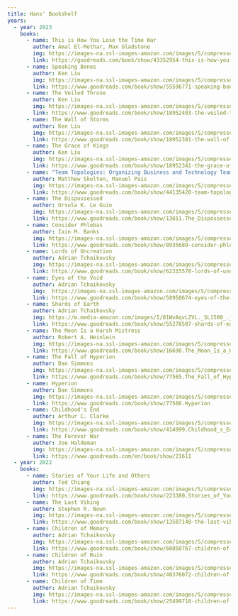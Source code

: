 ```yaml
---
title: Hans' Bookshelf
years:
  - year: 2023
    books:
      - name: This is How You Lose the Time War
        author: Amal El-Mothar, Max Gladstone
        img: https://images-na.ssl-images-amazon.com/images/S/compressed.photo.goodreads.com/books/1653185078i/43352954.jpg
        link: https://goodreads.com/book/show/43352954-this-is-how-you-lose-the-time-war
      - name: Speaking Bones
        author: Ken Liu
        img: https://images-na.ssl-images-amazon.com/images/S/compressed.photo.goodreads.com/books/1636784734i/55596771.jpg
        link: https://www.goodreads.com/book/show/55596771-speaking-bones
      - name: The Veiled Throne
        author: Ken Liu
        img: https://images-na.ssl-images-amazon.com/images/S/compressed.photo.goodreads.com/books/1617258542i/18952403.jpg
        link: https://www.goodreads.com/book/show/18952403-the-veiled-throne
      - name: The Wall of Storms
        author: Ken Liu
        img: https://images-na.ssl-images-amazon.com/images/S/compressed.photo.goodreads.com/books/1455985460i/18952381.jpg
        link: https://www.goodreads.com/book/show/18952381-the-wall-of-storms
      - name: The Grace of Kings
        author: Ken Liu
        img: https://images-na.ssl-images-amazon.com/images/S/compressed.photo.goodreads.com/books/1403024981i/18952341.jpg
        link: https://www.goodreads.com/book/show/18952341-the-grace-of-kings
      - name: "Team Topologies: Organizing Business and Technology Teams for Fast Flow"
        author: Matthew Skelton, Manuel Pais
        img: https://images-na.ssl-images-amazon.com/images/S/compressed.photo.goodreads.com/books/1563409554i/44135420.jpg
        link: https://www.goodreads.com/book/show/44135420-team-topologies
      - name: The Dispossessed
        author: Ursula K. Le Guin
        img: https://images-na.ssl-images-amazon.com/images/S/compressed.photo.goodreads.com/books/1353467455i/13651.jpg
        link: https://www.goodreads.com/book/show/13651.The_Dispossessed
      - name: Consider Phlebas
        author: Iain M. Banks
        img: https://images-na.ssl-images-amazon.com/images/S/compressed.photo.goodreads.com/books/1327951890i/8935689.jpg
        link: https://www.goodreads.com/book/show/8935689-consider-phlebas
      - name: Lords of Uncreation
        author: Adrian Tchaikovsky
        img: https://images-na.ssl-images-amazon.com/images/S/compressed.photo.goodreads.com/books/1671150806i/62315578.jpg
        link: https://www.goodreads.com/book/show/62315578-lords-of-uncreation
      - name: Eyes of the Void
        author: Adrian Tchaikovsky
        img:  https://images-na.ssl-images-amazon.com/images/S/compressed.photo.goodreads.com/books/1641881897i/58950674.jpg
        link: https://www.goodreads.com/book/show/58950674-eyes-of-the-void
      - name: Shards of Earth
        author: Adrian Tchaikovsky
        img: https://m.media-amazon.com/images/I/81WvAqvLZVL._SL1500_.jpg
        link: https://www.goodreads.com/book/show/55278507-shards-of-earth
      - name: The Moon Is a Harsh Mistress
        author: Robert A. Heinlein
        img: https://images-na.ssl-images-amazon.com/images/S/compressed.photo.goodreads.com/books/1348768309i/16690.jpg
        link: https://www.goodreads.com/book/show/16690.The_Moon_Is_a_Harsh_Mistress
      - name: The Fall of Hyperion
        author: Dan Simmons
        img: https://images-na.ssl-images-amazon.com/images/S/compressed.photo.goodreads.com/books/1541174620i/77565.jpg
        link: https://www.goodreads.com/book/show/77565.The_Fall_of_Hyperion
      - name: Hyperion
        author: Dan Simmons
        img: https://images-na.ssl-images-amazon.com/images/S/compressed.photo.goodreads.com/books/1405546838i/77566.jpg
        link: https://www.goodreads.com/book/show/77566.Hyperion
      - name: Childhood's End
        author: Arthur C. Clarke
        img: https://images-na.ssl-images-amazon.com/images/S/compressed.photo.goodreads.com/books/1320552628i/414999.jpg
        link: https://www.goodreads.com/book/show/414999.Childhood_s_End
      - name: The Forever War
        author: Joe Haldeman
        img: https://images-na.ssl-images-amazon.com/images/S/compressed.photo.goodreads.com/books/1386852511i/21611.jpg
        link: https://www.goodreads.com/en/book/show/21611
  - year: 2022
    books:
      - name: Stories of Your Life and Others
        author: Ted Chiang
        img: https://images-na.ssl-images-amazon.com/images/S/compressed.photo.goodreads.com/books/1356138316i/223380.jpg
        link: https://www.goodreads.com/book/show/223380.Stories_of_Your_Life_and_Others
      - name: The Last Viking
        author: Stephen R. Bown
        img: https://images-na.ssl-images-amazon.com/images/S/compressed.photo.goodreads.com/books/1344752682i/13587148.jpg
        link: https://www.goodreads.com/book/show/13587148-the-last-viking
      - name: Children of Memory
        author: Adrian Tchaikovsky
        img: https://images-na.ssl-images-amazon.com/images/S/compressed.photo.goodreads.com/books/1655929460i/60850767.jpg
        link: https://www.goodreads.com/book/show/60850767-children-of-memory
      - name: Children of Ruin
        author: Adrian Tchaikovsky
        img: https://images-na.ssl-images-amazon.com/images/S/compressed.photo.goodreads.com/books/1693752895i/40376072.jpg
        link: https://www.goodreads.com/book/show/40376072-children-of-ruin
      - name: Children of Time
        author: Adrian Tchaikovsky
        img: https://images-na.ssl-images-amazon.com/images/S/compressed.photo.goodreads.com/books/1431014197i/25499718.jpg
        link: https://www.goodreads.com/book/show/25499718-children-of-time
---
```


